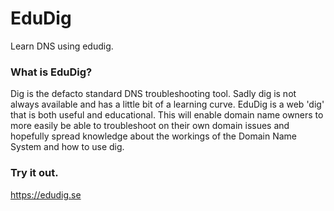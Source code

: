 # EduDig 

Learn DNS using edudig.

### What is EduDig?
Dig is the defacto standard DNS troubleshooting tool. Sadly dig is not always available and has a little bit of a learning curve. EduDig is a web 'dig' that is both useful and educational.
This will enable domain name owners to more easily be able to troubleshoot on their own domain issues and hopefully spread knowledge about the workings of the Domain Name System and how to use dig.

### Try it out.
https://edudig.se
